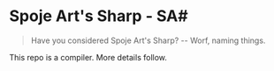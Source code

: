 # Spoje Art's Sharp - SA#

> Have you considered Spoje Art's Sharp? -- Worf, naming things.

This repo is a compiler. More details follow.